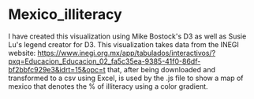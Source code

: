 # Mexico_illiteracy
I have created this visualization using Mike Bostock's D3 as well as Susie Lu's legend creator for D3.
This visualization takes data from the INEGI website: 
https://www.inegi.org.mx/app/tabulados/interactivos/?pxq=Educacion_Educacion_02_fa5c35ea-9385-41f0-86df-bf2bbfc929e3&idrt=15&opc=t
that, after being downloaded and transformed to a csv using Excel, is used by the .js file to show a map of mexico that denotes the % of illiteracy using a color gradient.
